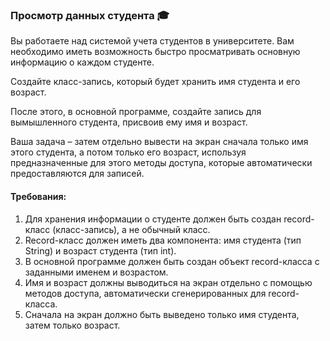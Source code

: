 
### Просмотр данных студента 🎓

Вы работаете над системой учета студентов в университете. Вам необходимо иметь возможность быстро просматривать основную информацию о каждом студенте.

Создайте класс-запись, который будет хранить имя студента и его возраст.

После этого, в основной программе, создайте запись для вымышленного студента, присвоив ему имя и возраст.

Ваша задача – затем отдельно вывести на экран сначала только имя этого студента, а потом только его возраст, используя предназначенные для этого методы доступа, которые автоматически предоставляются для записей.

#### Требования:
1. Для хранения информации о студенте должен быть создан record-класс (класс-запись), а не обычный класс.
2. Record-класс должен иметь два компонента: имя студента (тип String) и возраст студента (тип int).
3. В основной программе должен быть создан объект record-класса с заданными именем и возрастом.
4. Имя и возраст должны выводиться на экран отдельно с помощью методов доступа, автоматически сгенерированных для record-класса.
5. Сначала на экран должно быть выведено только имя студента, затем только возраст.